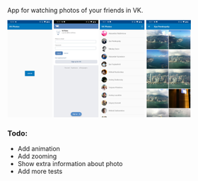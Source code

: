 App for watching photos of your friends in VK.

<img width="20%" src="https://raw.githubusercontent.com/ruslanyussupov/vkphotos/master/img/log-in-activity.jpg" /> <img width="20%" src="https://raw.githubusercontent.com/ruslanyussupov/vkphotos/master/img/log-in-sdk-activity.jpg" /> <img width="20%" src="https://raw.githubusercontent.com/ruslanyussupov/vkphotos/master/img/friends-activity.jpg" /> <img width="20%" src="https://raw.githubusercontent.com/ruslanyussupov/vkphotos/master/img/photos-activity.jpg" />

### Todo:
* Add animation
* Add zooming
* Show extra information about photo
* Add more tests
